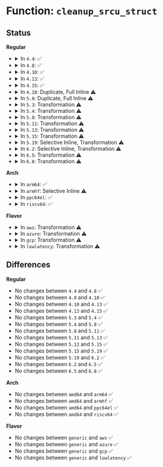 # Function: <code>cleanup_srcu_struct</code>

## Status
<b>Regular</b>
<ul>
<li>
<details>
<summary>In <code>4.4</code>: ✅</summary>

```c
void cleanup_srcu_struct(struct srcu_struct *sp);
```

**Collision:** Unique Global

**Inline:** No

**Transformation:** False

**Instances:**

```
In kernel/rcu/srcu.c (ffffffff810e3b10)
Location: kernel/rcu/srcu.c:282
Inline: False
Direct callers:
  - drivers/md/dm.c:cleanup_mapped_device
  - drivers/clk/clk.c:clk_notifier_unregister
```
**Symbols:**

```
ffffffff810e3b10-ffffffff810e3ba1: cleanup_srcu_struct (STB_GLOBAL)
```
</details>
</li>
<li>
<details>
<summary>In <code>4.8</code>: ✅</summary>

```c
void cleanup_srcu_struct(struct srcu_struct *sp);
```

**Collision:** Unique Global

**Inline:** No

**Transformation:** False

**Instances:**

```
In kernel/rcu/srcu.c (ffffffff810e9e20)
Location: kernel/rcu/srcu.c:282
Inline: False
Direct callers:
  - drivers/md/dm.c:cleanup_mapped_device
  - drivers/clk/clk.c:clk_notifier_unregister
```
**Symbols:**

```
ffffffff810e9e20-ffffffff810e9eb1: cleanup_srcu_struct (STB_GLOBAL)
```
</details>
</li>
<li>
<details>
<summary>In <code>4.10</code>: ✅</summary>

```c
void cleanup_srcu_struct(struct srcu_struct *sp);
```

**Collision:** Unique Global

**Inline:** No

**Transformation:** False

**Instances:**

```
In kernel/rcu/srcu.c (ffffffff810f0cf0)
Location: kernel/rcu/srcu.c:282
Inline: False
Direct callers:
  - drivers/clk/clk.c:clk_notifier_unregister
  - drivers/md/dm.c:cleanup_mapped_device
```
**Symbols:**

```
ffffffff810f0cf0-ffffffff810f0d86: cleanup_srcu_struct (STB_GLOBAL)
```
</details>
</li>
<li>
<details>
<summary>In <code>4.13</code>: ✅</summary>

```c
void cleanup_srcu_struct(struct srcu_struct *sp);
```

**Collision:** Unique Global

**Inline:** No

**Transformation:** False

**Instances:**

```
In kernel/rcu/srcutree.c (ffffffff810f0d50)
Location: kernel/rcu/srcutree.c:348
Inline: False
Direct callers:
  - block/blk-mq.c:blk_mq_exit_hctx
  - drivers/clk/clk.c:clk_notifier_unregister
  - drivers/md/dm.c:cleanup_mapped_device
```
**Symbols:**

```
ffffffff810f0d50-ffffffff810f0e52: cleanup_srcu_struct (STB_GLOBAL)
```
</details>
</li>
<li>
<details>
<summary>In <code>4.15</code>: ✅</summary>

```c
void cleanup_srcu_struct(struct srcu_struct *sp);
```

**Collision:** Unique Global

**Inline:** No

**Transformation:** False

**Instances:**

```
In kernel/rcu/srcutree.c (ffffffff810fac00)
Location: kernel/rcu/srcutree.c:349
Inline: False
Direct callers:
  - block/blk-mq.c:blk_mq_exit_hctx
  - drivers/clk/clk.c:clk_notifier_unregister
  - drivers/md/dm.c:cleanup_mapped_device
```
**Symbols:**

```
ffffffff810fac00-ffffffff810fad01: cleanup_srcu_struct (STB_GLOBAL)
```
</details>
</li>
<li>
<details>
<summary>In <code>4.18</code>: Duplicate, Full Inline ⚠️</summary>

**Collision:** Static Duplication

**Inline:** Full

**Transformation:** False

**Instances:**

```
In block/blk-mq.c (ffffffff8148e29c)
Location: include/linux/srcu.h:84
Inline: True
Inline callers:
  - block/blk-mq.c:blk_mq_exit_hctx
```
```
In drivers/clk/clk.c (ffffffff815e0459)
Location: include/linux/srcu.h:84
Inline: True
Inline callers:
  - drivers/clk/clk.c:clk_notifier_unregister
```
```
In drivers/md/dm.c (ffffffff8180907e)
Location: include/linux/srcu.h:84
Inline: True
Inline callers:
  - drivers/md/dm.c:cleanup_mapped_device
```
</details>
</li>
<li>
<details>
<summary>In <code>5.0</code>: Duplicate, Full Inline ⚠️</summary>

**Collision:** Static Duplication

**Inline:** Full

**Transformation:** False

**Instances:**

```
In block/blk-mq.c (ffffffff814a84bf)
Location: include/linux/srcu.h:84
Inline: True
```
```
In drivers/clk/clk.c (ffffffff815fa3f9)
Location: include/linux/srcu.h:84
Inline: True
Inline callers:
  - drivers/clk/clk.c:clk_notifier_unregister
```
```
In drivers/md/dm.c (ffffffff818351cd)
Location: include/linux/srcu.h:84
Inline: True
Inline callers:
  - drivers/md/dm.c:cleanup_mapped_device
```
</details>
</li>
<li>
<details>
<summary>In <code>5.3</code>: Transformation ⚠️</summary>

```c
void cleanup_srcu_struct(struct srcu_struct *ssp);
```

**Collision:** Unique Global

**Inline:** No

**Transformation:** True

**Instances:**

```
In kernel/rcu/srcutree.c (0)
Location: kernel/rcu/srcutree.c:370
Inline: False
Direct callers:
  - block/blk-mq-sysfs.c:blk_mq_hw_sysfs_release
  - drivers/clk/clk.c:clk_notifier_unregister
  - drivers/md/dm.c:cleanup_mapped_device
```
**Symbols:**

```
ffffffff811197f8-ffffffff81119874: cleanup_srcu_struct.cold (STB_LOCAL)
ffffffff81118110-ffffffff811181fe: cleanup_srcu_struct (STB_GLOBAL)
```
</details>
</li>
<li>
<details>
<summary>In <code>5.4</code>: Transformation ⚠️</summary>

```c
void cleanup_srcu_struct(struct srcu_struct *ssp);
```

**Collision:** Unique Global

**Inline:** No

**Transformation:** True

**Instances:**

```
In kernel/rcu/srcutree.c (0)
Location: kernel/rcu/srcutree.c:370
Inline: False
Direct callers:
  - block/blk-mq-sysfs.c:blk_mq_hw_sysfs_release
  - drivers/clk/clk.c:clk_notifier_unregister
  - drivers/md/dm.c:cleanup_mapped_device
```
**Symbols:**

```
ffffffff81125bd9-ffffffff81125c04: cleanup_srcu_struct.cold (STB_LOCAL)
ffffffff811244d0-ffffffff811245c4: cleanup_srcu_struct (STB_GLOBAL)
```
</details>
</li>
<li>
<details>
<summary>In <code>5.8</code>: Transformation ⚠️</summary>

```c
void cleanup_srcu_struct(struct srcu_struct *ssp);
```

**Collision:** Unique Global

**Inline:** No

**Transformation:** True

**Instances:**

```
In kernel/rcu/srcutree.c (0)
Location: kernel/rcu/srcutree.c:383
Inline: False
Direct callers:
  - kernel/rcu/srcutree.c:srcu_module_notify
  - block/blk-mq-sysfs.c:blk_mq_hw_sysfs_release
  - drivers/clk/clk.c:clk_notifier_unregister
  - drivers/md/dm.c:cleanup_mapped_device
```
**Symbols:**

```
ffffffff811334eb-ffffffff81133516: cleanup_srcu_struct.cold (STB_LOCAL)
ffffffff81131c40-ffffffff81131d24: cleanup_srcu_struct (STB_GLOBAL)
```
</details>
</li>
<li>
<details>
<summary>In <code>5.11</code>: Transformation ⚠️</summary>

```c
void cleanup_srcu_struct(struct srcu_struct *ssp);
```

**Collision:** Unique Global

**Inline:** No

**Transformation:** True

**Instances:**

```
In kernel/rcu/srcutree.c (0)
Location: kernel/rcu/srcutree.c:372
Inline: False
Direct callers:
  - arch/x86/kernel/cpu/sgx/encl.c:sgx_encl_release
  - kernel/rcu/srcutree.c:srcu_module_notify
  - block/blk-mq-sysfs.c:blk_mq_hw_sysfs_release
  - drivers/clk/clk.c:clk_notifier_unregister
  - drivers/md/dm.c:cleanup_mapped_device
```
**Symbols:**

```
ffffffff81be2036-ffffffff81be2061: cleanup_srcu_struct.cold (STB_LOCAL)
ffffffff8112d420-ffffffff8112d504: cleanup_srcu_struct (STB_GLOBAL)
```
</details>
</li>
<li>
<details>
<summary>In <code>5.13</code>: Transformation ⚠️</summary>

```c
void cleanup_srcu_struct(struct srcu_struct *ssp);
```

**Collision:** Unique Global

**Inline:** No

**Transformation:** True

**Instances:**

```
In kernel/rcu/srcutree.c (0)
Location: kernel/rcu/srcutree.c:375
Inline: False
Direct callers:
  - arch/x86/kernel/cpu/sgx/encl.c:sgx_encl_release
  - kernel/rcu/srcutree.c:srcu_module_notify
  - block/blk-mq-sysfs.c:blk_mq_hw_sysfs_release
  - drivers/clk/clk.c:clk_notifier_unregister
  - drivers/md/dm.c:cleanup_mapped_device
```
**Symbols:**

```
ffffffff81bd40c6-ffffffff81bd40f1: cleanup_srcu_struct.cold (STB_LOCAL)
ffffffff8112da40-ffffffff8112db24: cleanup_srcu_struct (STB_GLOBAL)
```
</details>
</li>
<li>
<details>
<summary>In <code>5.15</code>: Transformation ⚠️</summary>

```c
void cleanup_srcu_struct(struct srcu_struct *ssp);
```

**Collision:** Unique Global

**Inline:** No

**Transformation:** True

**Instances:**

```
In kernel/rcu/srcutree.c (0)
Location: kernel/rcu/srcutree.c:367
Inline: False
Direct callers:
  - arch/x86/kernel/cpu/sgx/encl.c:sgx_encl_release
  - kernel/rcu/srcutree.c:srcu_module_notify
  - block/blk-mq-sysfs.c:blk_mq_hw_sysfs_release
  - drivers/clk/clk.c:clk_notifier_unregister
  - drivers/md/dm.c:cleanup_mapped_device
```
**Symbols:**

```
ffffffff81cae264-ffffffff81cae28f: cleanup_srcu_struct.cold (STB_LOCAL)
ffffffff8114ed20-ffffffff8114ee27: cleanup_srcu_struct (STB_GLOBAL)
```
</details>
</li>
<li>
<details>
<summary>In <code>5.19</code>: Selective Inline, Transformation ⚠️</summary>

```c
void cleanup_srcu_struct(struct srcu_struct *ssp);
```

**Collision:** Unique Global

**Inline:** Selective

**Transformation:** True

**Instances:**

```
In kernel/rcu/srcutree.c (ffffffff81175e03)
Location: kernel/rcu/srcutree.c:594
Inline: True
Direct callers:
  - arch/x86/kernel/cpu/sgx/encl.c:sgx_encl_release
  - kernel/rcu/srcutree.c:srcu_module_notify
  - block/blk-core.c:blk_alloc_queue
  - block/blk-sysfs.c:blk_release_queue
  - drivers/clk/clk.c:clk_notifier_unregister
  - drivers/md/dm.c:cleanup_mapped_device
```
**Symbols:**

```
ffffffff81e5e89d-ffffffff81e5e8b1: cleanup_srcu_struct.cold (STB_LOCAL)
ffffffff81175dc0-ffffffff81175f91: cleanup_srcu_struct (STB_GLOBAL)
```
</details>
</li>
<li>
<details>
<summary>In <code>6.2</code>: Selective Inline, Transformation ⚠️</summary>

```c
void cleanup_srcu_struct(struct srcu_struct *ssp);
```

**Collision:** Unique Global

**Inline:** Selective

**Transformation:** True

**Instances:**

```
In kernel/rcu/srcutree.c (ffffffff811ad6c0)
Location: kernel/rcu/srcutree.c:599
Inline: True
Direct callers:
  - arch/x86/kernel/cpu/sgx/encl.c:sgx_encl_release
  - kernel/rcu/srcutree.c:srcu_module_notify
  - block/blk-mq.c:blk_mq_free_tag_set
  - block/blk-mq.c:blk_mq_alloc_tag_set
  - drivers/clk/clk.c:clk_notifier_unregister
  - drivers/md/dm.c:cleanup_mapped_device
```
**Symbols:**

```
ffffffff811ad510-ffffffff811ad6a3: cleanup_srcu_struct.part.0 (STB_LOCAL)
ffffffff82059ec5-ffffffff82059ed9: cleanup_srcu_struct.part.0.cold (STB_LOCAL)
ffffffff811ad6c0-ffffffff811ad719: cleanup_srcu_struct (STB_GLOBAL)
```
</details>
</li>
<li>
<details>
<summary>In <code>6.5</code>: Transformation ⚠️</summary>

```c
void cleanup_srcu_struct(struct srcu_struct *ssp);
```

**Collision:** Unique Global

**Inline:** No

**Transformation:** True

**Instances:**

```
In kernel/rcu/srcutree.c (0)
Location: kernel/rcu/srcutree.c:644
Inline: False
Direct callers:
  - arch/x86/kernel/cpu/sgx/encl.c:sgx_encl_release
  - kernel/rcu/srcutree.c:srcu_module_notify
  - block/blk-mq.c:blk_mq_free_tag_set
  - block/blk-mq.c:blk_mq_alloc_tag_set
  - drivers/clk/clk.c:clk_notifier_unregister
  - drivers/md/dm.c:cleanup_mapped_device
  - drivers/devfreq/devfreq.c:devfreq_dev_release
```
**Symbols:**

```
ffffffff820d86bc-ffffffff820d86d0: cleanup_srcu_struct.cold (STB_LOCAL)
ffffffff811bf6c0-ffffffff811bf88f: cleanup_srcu_struct (STB_GLOBAL)
```
</details>
</li>
<li>
<details>
<summary>In <code>6.8</code>: Transformation ⚠️</summary>

```c
void cleanup_srcu_struct(struct srcu_struct *ssp);
```

**Collision:** Unique Global

**Inline:** No

**Transformation:** True

**Instances:**

```
In kernel/rcu/srcutree.c (0)
Location: kernel/rcu/srcutree.c:646
Inline: False
Direct callers:
  - arch/x86/kernel/cpu/sgx/encl.c:sgx_encl_release
  - kernel/rcu/srcutree.c:srcu_module_notify
  - block/blk-mq.c:blk_mq_free_tag_set
  - block/blk-mq.c:blk_mq_alloc_tag_set
  - drivers/clk/clk.c:clk_notifier_unregister
  - drivers/md/dm.c:cleanup_mapped_device
  - drivers/devfreq/devfreq.c:devfreq_dev_release
```
**Symbols:**

```
ffffffff821b3986-ffffffff821b399a: cleanup_srcu_struct.cold (STB_LOCAL)
ffffffff811cfb30-ffffffff811cfcff: cleanup_srcu_struct (STB_GLOBAL)
```
</details>
</li>
</ul>
<b>Arch</b>
<ul>
<li>
<details>
<summary>In <code>arm64</code>: ✅</summary>

```c
void cleanup_srcu_struct(struct srcu_struct *ssp);
```

**Collision:** Unique Global

**Inline:** No

**Transformation:** False

**Instances:**

```
In kernel/rcu/srcutree.c (ffff800010189a08)
Location: kernel/rcu/srcutree.c:370
Inline: False
Direct callers:
  - virt/kvm/kvm_main.c:kvm_put_kvm
  - virt/kvm/kvm_main.c:kvm_put_kvm
  - virt/kvm/kvm_main.c:kvm_create_vm
  - virt/kvm/kvm_main.c:kvm_create_vm
  - block/blk-mq-sysfs.c:blk_mq_hw_sysfs_release
  - drivers/clk/clk.c:clk_notifier_unregister
  - drivers/md/dm.c:cleanup_mapped_device
```
**Symbols:**

```
ffff800010189a08-ffff800010189b6c: cleanup_srcu_struct (STB_GLOBAL)
```
</details>
</li>
<li>
<details>
<summary>In <code>armhf</code>: Selective Inline ⚠️</summary>

```c
void cleanup_srcu_struct(struct srcu_struct *ssp);
```

**Collision:** Unique Global

**Inline:** Selective

**Transformation:** False

**Instances:**

```
In kernel/rcu/srcutree.c (c03d8494)
Location: kernel/rcu/srcutree.c:370
Inline: True
Direct callers:
  - block/blk-mq-sysfs.c:blk_mq_hw_sysfs_release
  - drivers/clk/clk.c:clk_notifier_unregister
  - drivers/md/dm.c:cleanup_mapped_device
```
**Symbols:**

```
c03d8494-c03d860c: cleanup_srcu_struct (STB_GLOBAL)
```
</details>
</li>
<li>
<details>
<summary>In <code>ppc64el</code>: ✅</summary>

```c
void cleanup_srcu_struct(struct srcu_struct *ssp);
```

**Collision:** Unique Global

**Inline:** No

**Transformation:** False

**Instances:**

```
In kernel/rcu/srcutree.c (c0000000001e3f60)
Location: kernel/rcu/srcutree.c:370
Inline: False
Direct callers:
  - block/blk-mq-sysfs.c:blk_mq_hw_sysfs_release
  - drivers/md/dm.c:cleanup_mapped_device
```
**Symbols:**

```
c0000000001e3f60-c0000000001e4114: cleanup_srcu_struct (STB_GLOBAL)
```
</details>
</li>
<li>
<details>
<summary>In <code>riscv64</code>: ✅</summary>

```c
void cleanup_srcu_struct(struct srcu_struct *ssp);
```

**Collision:** Unique Global

**Inline:** No

**Transformation:** False

**Instances:**

```
In kernel/rcu/srcutree.c (ffffffe00011eb6a)
Location: kernel/rcu/srcutree.c:370
Inline: False
Direct callers:
  - block/blk-mq-sysfs.c:blk_mq_hw_sysfs_release
  - drivers/clk/clk.c:clk_notifier_unregister
  - drivers/md/dm.c:cleanup_mapped_device
```
**Symbols:**

```
ffffffe00011eb6a-ffffffe00011ec7a: cleanup_srcu_struct (STB_GLOBAL)
```
</details>
</li>
</ul>
<b>Flavor</b>
<ul>
<li>
<details>
<summary>In <code>aws</code>: Transformation ⚠️</summary>

```c
void cleanup_srcu_struct(struct srcu_struct *ssp);
```

**Collision:** Unique Global

**Inline:** No

**Transformation:** True

**Instances:**

```
In kernel/rcu/srcutree.c (0)
Location: kernel/rcu/srcutree.c:370
Inline: False
Direct callers:
  - block/blk-mq-sysfs.c:blk_mq_hw_sysfs_release
  - drivers/clk/clk.c:clk_notifier_unregister
  - drivers/nvme/host/core.c:nvme_alloc_ns_head
  - drivers/nvme/host/core.c:nvme_free_ns_head
  - drivers/md/dm.c:cleanup_mapped_device
```
**Symbols:**

```
ffffffff8111e1b9-ffffffff8111e1e4: cleanup_srcu_struct.cold (STB_LOCAL)
ffffffff8111cab0-ffffffff8111cba4: cleanup_srcu_struct (STB_GLOBAL)
```
</details>
</li>
<li>
<details>
<summary>In <code>azure</code>: Transformation ⚠️</summary>

```c
void cleanup_srcu_struct(struct srcu_struct *ssp);
```

**Collision:** Unique Global

**Inline:** No

**Transformation:** True

**Instances:**

```
In kernel/rcu/srcutree.c (0)
Location: kernel/rcu/srcutree.c:370
Inline: False
Direct callers:
  - block/blk-mq-sysfs.c:blk_mq_hw_sysfs_release
  - drivers/clk/clk.c:clk_notifier_unregister
  - drivers/nvme/host/core.c:nvme_alloc_ns_head
  - drivers/nvme/host/core.c:nvme_free_ns_head
  - drivers/md/dm.c:cleanup_mapped_device
```
**Symbols:**

```
ffffffff8110f225-ffffffff8110f250: cleanup_srcu_struct.cold (STB_LOCAL)
ffffffff8110db70-ffffffff8110dc64: cleanup_srcu_struct (STB_GLOBAL)
```
</details>
</li>
<li>
<details>
<summary>In <code>gcp</code>: Transformation ⚠️</summary>

```c
void cleanup_srcu_struct(struct srcu_struct *ssp);
```

**Collision:** Unique Global

**Inline:** No

**Transformation:** True

**Instances:**

```
In kernel/rcu/srcutree.c (0)
Location: kernel/rcu/srcutree.c:370
Inline: False
Direct callers:
  - block/blk-mq-sysfs.c:blk_mq_hw_sysfs_release
  - drivers/clk/clk.c:clk_notifier_unregister
  - drivers/md/dm.c:cleanup_mapped_device
```
**Symbols:**

```
ffffffff8111c0a9-ffffffff8111c0d4: cleanup_srcu_struct.cold (STB_LOCAL)
ffffffff8111a9a0-ffffffff8111aa94: cleanup_srcu_struct (STB_GLOBAL)
```
</details>
</li>
<li>
<details>
<summary>In <code>lowlatency</code>: Transformation ⚠️</summary>

```c
void cleanup_srcu_struct(struct srcu_struct *ssp);
```

**Collision:** Unique Global

**Inline:** No

**Transformation:** True

**Instances:**

```
In kernel/rcu/srcutree.c (0)
Location: kernel/rcu/srcutree.c:370
Inline: False
Direct callers:
  - block/blk-mq-sysfs.c:blk_mq_hw_sysfs_release
  - drivers/clk/clk.c:clk_notifier_unregister
  - drivers/md/dm.c:cleanup_mapped_device
```
**Symbols:**

```
ffffffff811277d7-ffffffff81127802: cleanup_srcu_struct.cold (STB_LOCAL)
ffffffff81126280-ffffffff81126374: cleanup_srcu_struct (STB_GLOBAL)
```
</details>
</li>
</ul>

## Differences
<b>Regular</b>
<ul>
<li>
No changes between <code>4.4</code> and <code>4.8</code> ✅
</li>
<li>
No changes between <code>4.8</code> and <code>4.10</code> ✅
</li>
<li>
No changes between <code>4.10</code> and <code>4.13</code> ✅
</li>
<li>
No changes between <code>4.13</code> and <code>4.15</code> ✅
</li>
<li>
No changes between <code>5.3</code> and <code>5.4</code> ✅
</li>
<li>
No changes between <code>5.4</code> and <code>5.8</code> ✅
</li>
<li>
No changes between <code>5.8</code> and <code>5.11</code> ✅
</li>
<li>
No changes between <code>5.11</code> and <code>5.13</code> ✅
</li>
<li>
No changes between <code>5.13</code> and <code>5.15</code> ✅
</li>
<li>
No changes between <code>5.15</code> and <code>5.19</code> ✅
</li>
<li>
No changes between <code>5.19</code> and <code>6.2</code> ✅
</li>
<li>
No changes between <code>6.2</code> and <code>6.5</code> ✅
</li>
<li>
No changes between <code>6.5</code> and <code>6.8</code> ✅
</li>
</ul>
<b>Arch</b>
<ul>
<li>
No changes between <code>amd64</code> and <code>arm64</code> ✅
</li>
<li>
No changes between <code>amd64</code> and <code>armhf</code> ✅
</li>
<li>
No changes between <code>amd64</code> and <code>ppc64el</code> ✅
</li>
<li>
No changes between <code>amd64</code> and <code>riscv64</code> ✅
</li>
</ul>
<b>Flavor</b>
<ul>
<li>
No changes between <code>generic</code> and <code>aws</code> ✅
</li>
<li>
No changes between <code>generic</code> and <code>azure</code> ✅
</li>
<li>
No changes between <code>generic</code> and <code>gcp</code> ✅
</li>
<li>
No changes between <code>generic</code> and <code>lowlatency</code> ✅
</li>
</ul>
